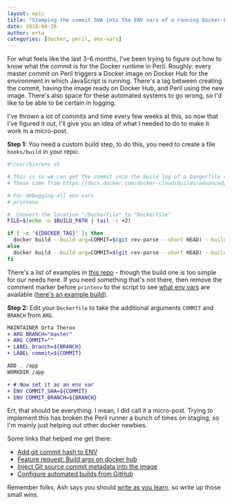 ```yaml
---
layout: epic
title: "Stamping the commit SHA into the ENV vars of a running Docker-based app"
date: 2018-08-26
author: orta
categories: [docker, peril, env-vars]
---
```


For what feels like the last 3-6 months, I've been trying to figure out how to know what the commit is for the
Docker runtime in Peril. Roughly: every master commit on Peril triggers a Docker image on Docker Hub for the
environment in which JavaScript is running. There's a lag between creating the commit, having the image ready on
Docker Hub, and Peril using the new image. There's also space for these automated systems to go wrong, so I'd like
to be able to be certain in logging.

I've thrown a lot of commits and time every few weeks at this, so now that I've figured it out, I'll give you an
idea of what I needed to do to make it work in a micro-post.

<!-- more -->

**Step 1:** You need a custom build step, to do this, you need to create a file `hooks/build` in your repo:

```sh
#!/usr/bin/env sh

# This is so we can get the commit into the build log of a Dangerfile runner
# These come from https://docs.docker.com/docker-cloud/builds/advanced/

# For debugging all env vars
# printenv

#  Convert the location "/Dockerfile" to "Dockerfile"
FILE=$(echo -n $BUILD_PATH | tail -c +2)

if [ -z "${DOCKER_TAG}" ]; then
  docker build --build-arg=COMMIT=$(git rev-parse --short HEAD) --build-arg=BRANCH=$SOURCE_BRANCH -t $IMAGE_NAME -f $FILE .
else
  docker build --build-arg=COMMIT=$(git rev-parse --short HEAD) --build-arg=BRANCH=$DOCKER_TAG -t $IMAGE_NAME -f $FILE .
fi
```

There's a list of examples in [this repo](https://github.com/thibaultdelor/testAutobuildHooks) - though the build
one is too simple for our needs here. If you need something that's not there, then remove the comment marker before
`printenv` to the script to see
[what env vars](https://github.com/danger/peril/commit/61f447d13476fee9fa0686225ff3ca76d416088f) are available
([here's an example build](https://hub.docker.com/r/dangersystems/peril/builds/benoxzftncgdsmwugr9bpjn/)).

**Step 2:** Edit your `Dockerfile` to take the additional arguments `COMMIT` and `BRANCH` from `ARG`.

```diff
MAINTAINER Orta Therox
+ ARG BRANCH="master"
+ ARG COMMIT=""
+ LABEL branch=${BRANCH}
+ LABEL commit=${COMMIT}

ADD . /app
WORKDIR /app

+ # Now set it as an env var
+ ENV COMMIT_SHA=${COMMIT}
+ ENV COMMIT_BRANCH=${BRANCH}
```

Err, that should be everything. I mean, I did call it a micro-post. Trying to implement this has broken the Peril
runner a bunch of times on staging, so I'm mainly just helping out other docker newbies.

Some links that helped me get there:

- [Add git commit hash to ENV](https://github.com/docker/hub-feedback/issues/600)
- [Feature request: Build args on docker hub](https://github.com/docker/hub-feedback/issues/508#issuecomment-243968310)
- [Inject Git source commit metadata into the image](https://github.com/elasticdog/tiddlywiki-docker/commit/993c7e9e8d5207d110270458f0f18839656ca126)
- [Configure automated builds from GitHub](https://docs.docker.com/docker-hub/github/)

Remember folks, Ash says you should [write as you learn](https://ashfurrow.com/blog/contemporaneous-blogging/), so
write up those small wins.
